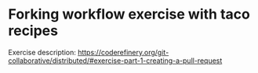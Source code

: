 # Forking workflow exercise with taco recipes

Exercise description: https://coderefinery.org/git-collaborative/distributed/#exercise-part-1-creating-a-pull-request
